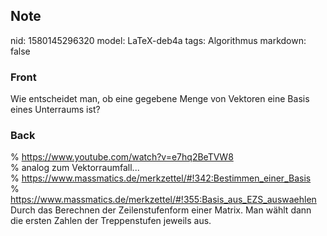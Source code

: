## Note
nid: 1580145296320
model: LaTeX-deb4a
tags: Algorithmus
markdown: false

### Front
Wie entscheidet man, ob eine gegebene Menge von Vektoren eine Basis eines Unterraums ist?

### Back
<div>% <a href="https://www.youtube.com/watch?v=e7hq2BeTVW8">https://www.youtube.com/watch?v=e7hq2BeTVW8</a></div><div>% analog zum Vektorraumfall...</div><div>% <a href="https://www.massmatics.de/merkzettel/#!342:Bestimmen_einer_Basis">https://www.massmatics.de/merkzettel/#!342:Bestimmen_einer_Basis</a></div><div>% <a href="https://www.massmatics.de/merkzettel/#!355:Basis_aus_EZS_auswaehlen">https://www.massmatics.de/merkzettel/#!355:Basis_aus_EZS_auswaehlen</a></div><div>
</div><div>Durch das Berechnen der Zeilenstufenform einer Matrix. Man wählt dann die ersten Zahlen der Treppenstufen jeweils aus.</div>
